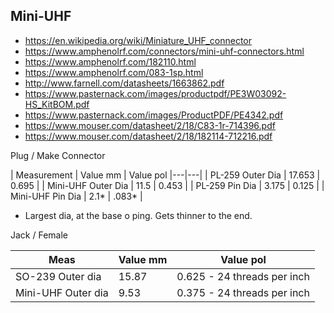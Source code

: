 ## Mini-UHF
* https://en.wikipedia.org/wiki/Miniature_UHF_connector
* https://www.amphenolrf.com/connectors/mini-uhf-connectors.html
* https://www.amphenolrf.com/182110.html
* https://www.amphenolrf.com/083-1sp.html
* http://www.farnell.com/datasheets/1663862.pdf
* https://www.pasternack.com/images/productpdf/PE3W03092-HS_KitBOM.pdf
* https://www.pasternack.com/images/ProductPDF/PE4342.pdf
* https://www.mouser.com/datasheet/2/18/C83-1r-714396.pdf
* https://www.mouser.com/datasheet/2/18/182114-712216.pdf

Plug / Make Connector 

| Measurement | Value mm | Value pol
|---|---|
| PL-259 Outer Dia | 17.653 | 0.695 |
| Mini-UHF Outer Dia | 11.5 | 0.453 |
| PL-259 Pin Dia | 3.175 | 0.125 |
| Mini-UHF Pin Dia | 2.1* | .083* |

* Largest dia, at the base o ping. Gets thinner to the end.

Jack / Female

| Meas | Value mm | Value pol
|---|---|---|
| SO-239 Outer dia | 15.87 | 0.625 - 24 threads per inch |
| Mini-UHF Outer dia | 9.53 | 0.375 - 24 threads per inch


